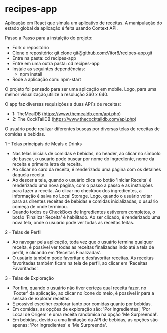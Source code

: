 # recipes-app

Aplicação em React que simula um aplicativo de receitas. A manipulação do estado global da aplicação é feita usando Context API.

Passo a Passo para a instalção do projeto:

- Fork o repositório
- Clone o repositório: git clone git@github.com:Vitor8/recipes-app.git
- Entre na pasta: cd recipes-app
- Entre em uma outra pasta: cd recipes-app
- Instale as seguintes dependências:
	- npm install
- Rode a aplicação com: npm-start

O projeto foi pensado para ser uma aplicação em mobile. Logo, para uma melhor visualização,utilize a resolução 360 x 640.

O app faz diversas requisições a duas API´s de receitas:
  - 1: TheMealDB (https://www.themealdb.com/api.php)
  - 2: The CockTailDB (https://www.thecocktaildb.com/api.php)

O usuário pode realizar diferentes buscas por diversas telas de receitas de comidas e bebidas.

1 - Telas principais de Meals e Drinks

  - Nas telas iniciais de comidas e bebidas, no header, ao clicar no símbolo de buscar, o usuário pode buscar por nome do ingrediente, nome da receita e primeira
  letra da receita.
  - Ao clicar no card da receita, é renderizado uma página com os detalhes daquela receita.
  - Ao descer a tela, quando o usuário clica no botão 'Iniciar Receita' é renderizado uma nova página, com o passo a passo e as instruções para fazer a receita. 
    Ao clicar no checkbox dos ingredientes, a informação é salva no Local Storage. Logo, quando o usuário voltar para as direntes receitas de bebidas e comidas 
    inicializadas, o usuário começa de onde terminou.
  - Quando todos os CheckBoxs de Ingredientes estiverem completos, o botão 'Finalizar Receita' é habilitado. Ao ser clicado, é renderizado uma nova tela, onde
  o usuário pode ver todas as receitas feitas.
  
2 - Telas de Perfil

  - Ao navegar pela aplicação, toda vez que o usuário termina qualquer receita, é possível ver todas as receitas finalizadas indo até a tela de perfil, e clicando
  em 'Receitas Finalizadas'.
  - O usuário também pode favoritar e desfavoritar receitas. As receitas favoritadas também ficam na tela de perfil, ao clicar em 'Receitas Favoritadas'.
  
3 - Telas de Exploração

  - Por fim, quando o usuário não tiver certeza qual receita fazer, no 'Footer' da aplicação, ao clicar no ícone do meio, é possível ir para a sessão
  de explorar receitas. 
  - É possível escolher explorar tanto por comidas quanto por bebidas.
  - Em comidas, as opções de exploração são: 'Por Ingredientes', 'Por Local de Origem' e uma receita randômica na opção 'Me Surpreenda!'.
  - Em bebidas, devido a uma limitação da API de bebidas, as opções são apenas: 'Por Ingredientes' e 'Me Surpreenda'.





